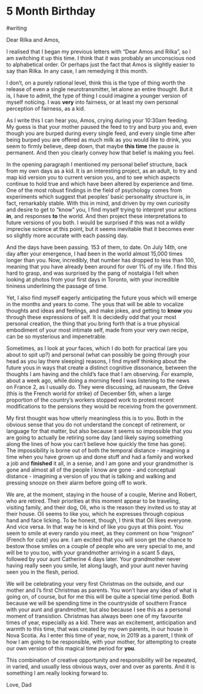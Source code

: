 # 5 Month Birthday
#writing 

Dear Rilka and Amos,

I realised that I began my previous letters with “Dear Amos and Rilka”, so I am switching it up this time. I think that it was probably an unconscious nod to alphabetical order. Or perhaps just the fact that Amos is slightly easier to say than Rilka. In any case, I am remedying it this month. 

I don’t, on a purely rational level, think this is the type of thing worth the release of even a single neurotransmitter, let alone an entire thought. But it is, I have to admit, the type of thing I could imagine a younger version of myself noticing. I was **very** into fairness, or at least my own personal perception of fairness, as a kid.

As I write this I can hear you, Amos, crying during your 10:30am feeding. My guess is that your mother paused the feed to try and burp you and, even though you are burped during every single feed, and every single time after being burped you are offered as much milk as you would like to drink, you seem to firmly believe, deep down, that maybe **this time** the pause is permanent. And then you clearly convey how that belief is making you feel.

In the opening paragraph I mentioned my personal belief structure, back from my own days as a kid. It is an interesting project, as an adult, to try and map kid version you to current version you, and to see which aspects continue to hold true and which have been altered by experience and time. One of the most robust findings in the field of psychology comes from experiments which suggest that peoples’ basic personality structure is, in fact, remarkably stable. With this in mind, and driven by my own curiosity and desire to get to “know” you, I find myself trying to interpret your actions **in**, and responses **to** the world. And then project these interpretations to future versions of you both. I would be surprised if this was not a wildly imprecise science at this point, but it seems inevitable that it becomes ever so slightly more accurate with each passing day.

And the days have been passing. 153 of them, to date. On July 14th, one day after your emergence, I had been in the world almost 15,000 times longer than you. Now, incredibly, that number has dropped to less than 100, meaning that you have already been around for over 1% of my life. I find this hard to grasp, and was surprised by the pang of nostalgia I felt when looking at photos from your first days in Toronto, with your incredible tininess underlining the passage of time.

Yet, I also find myself eagerly anticipating the future yous which will emerge in the months and years to come. The yous that will be able to vocalize thoughts and ideas and feelings, and make jokes, and getting to **know** you through these expressions of self. It is decidedly odd that your most personal creation, the thing that you bring forth that is a true physical embodiment of your most intimate self, made from your very own recipe, can be so mysterious and impenetrable.

Sometimes, as I look at your faces, which I do both for practical (are you about to spit up?) and personal (what can possibly be going through your head as you lay there sleeping) reasons, I find myself thinking about the future yous in ways that create a distinct cognitive dissonance, between the thoughts I am having and the child’s face that I am observing. For example, about a week ago, while doing a morning feed I was listening to the news on France 2, as I usually do. They were discussing, ad nauseam, the Gréve (this is the French world for strike) of December 5th, when a large proportion of the country’s workers stopped work to protest recent modifications to the pensions they would be receiving from the government.

My first thought was how utterly meaningless this is to you. Both in the obvious sense that you do not understand the concept of retirement, or language for that matter, but also because it seems so impossible that you are going to actually be retiring some day (and likely saying something along the lines of how you can’t believe how quickly the time has gone). The impossibility is borne out of both the temporal distance - imagining a time when you have grown up and done stuff and had a family and worked a job and **finished** it all, in a sense, and I am gone and your grandmother is gone and almost all of the people I know are gone - and conceptual distance - imagining a version of you that is talking and walking and pressing snooze on their alarm before going off to work.

We are, at the moment, staying in the house of a couple, Merine and Robert, who are retired. Their priorities at this moment appear to be traveling, visiting family, and their dog, Oli, who is the reason they invited us to stay at their house. Oli seems to like you, which he expresses through copious hand and face licking. To be honest, though, I think that Oli likes everyone. And vice versa. In that way he is kind of like you guys at this point. You seem to smile at every rando you meet, as they comment on how “mignon” (French for cute) you are. I am excited that you will soon get the chance to bestow those smiles on a couple of people who are very special to me, and will be to you too, with your grandmother arriving in a scant 5 days, followed by your aunt Catherine 4 days later. Your grandmother never having really seen you smile, let along laugh, and your aunt never having seen you in the flesh, period. 

We will be celebrating your very first Christmas on the outside, and our mother and I’s first Christmas as parents. You won’t have any idea of what is going on, of course, but for me this will be quite a special time period. Both because we will be spending time in the countryside of southern France with your aunt and grandmother, but also because I see this as a personal moment of transistion. Christmas has always been one of my favourite times of year, especially as a kid. There was an excitement, anticipation and warmth to this time, that was created by my own parents, in our house in Nova Scotia. As I enter this time of year, now, in 2019 as a parent, I think of how I am going to be responsible, with your mother, for attempting to create our own version of this magical time period for **you**.

This combination of creative opportunity and responsibility will be repeated, in varied, and usually less obvious ways, over and over as parents. And it is something I am really looking forward to.

Love,
Dad


